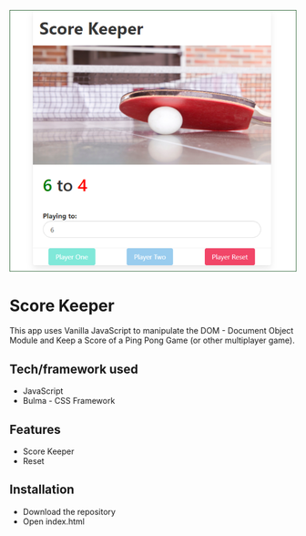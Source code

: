 ![Screenshot](Screenshot1.png "Screenshot")

# Score Keeper
This app uses Vanilla JavaScript to manipulate the DOM - Document Object Module and Keep a Score of a Ping Pong Game (or other multiplayer game).

## Tech/framework used
* JavaScript
* Bulma - CSS Framework

## Features
* Score Keeper
* Reset

## Installation 
* Download the repository
* Open index.html
